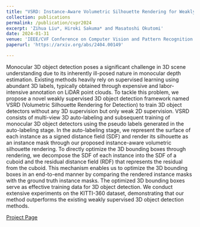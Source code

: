 ```yaml
---
title: "VSRD: Instance-Aware Volumetric Silhouette Rendering for Weakly Supervised 3D Object Detection"
collection: publications
permalink: /publication/cvpr2024
excerpt: 'Zihua Liu*, Hiroki Sakuma* and Masatoshi Okutomi'
date: 2024-01-31
venue: 'IEEE/CVF Conference on Computer Vision and Pattern Recognition (CVPR2024)'
paperurl: 'https://arxiv.org/abs/2404.00149'

---
```

Monocular 3D object detection poses a significant challenge in 3D scene understanding due to its inherently ill-posed nature in monocular depth estimation. Existing methods heavily rely on supervised learning using abundant 3D labels, typically obtained through expensive and labor-intensive annotation on LiDAR point clouds. To tackle this problem, we propose a novel weakly supervised 3D object detection framework named VSRD (Volumetric Silhouette Rendering for Detection) to train 3D object detectors without any 3D supervision but only weak 2D supervision. VSRD consists of multi-view 3D auto-labeling and subsequent training of monocular 3D object detectors using the pseudo labels generated in the auto-labeling stage. In the auto-labeling stage, we represent the surface of each instance as a signed distance field (SDF) and render its silhouette as an instance mask through our proposed instance-aware volumetric silhouette rendering. To directly optimize the 3D bounding boxes through rendering, we decompose the SDF of each instance into the SDF of a cuboid and the residual distance field (RDF) that represents the residual from the cuboid. This mechanism enables us to optimize the 3D bounding boxes in an end-to-end manner by comparing the rendered instance masks with the ground truth instance masks. The optimized 3D bounding boxes serve as effective training data for 3D object detection. We conduct extensive experiments on the KITTI-360 dataset, demonstrating that our method outperforms the existing weakly supervised 3D object detection methods.

[Project Page](http://www.ok.sc.e.titech.ac.jp/res/VSRD/index.html)